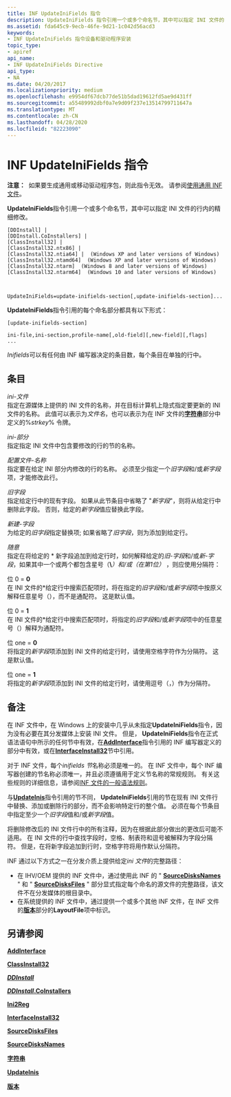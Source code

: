 ```yaml
---
title: INF UpdateIniFields 指令
description: UpdateIniFields 指令引用一个或多个命名节，其中可以指定 INI 文件的行内的精细修改。
ms.assetid: fda645c9-9ecb-46fe-9d21-1c042d56acd3
keywords:
- INF UpdateIniFields 指令设备和驱动程序安装
topic_type:
- apiref
api_name:
- INF UpdateIniFields Directive
api_type:
- NA
ms.date: 04/20/2017
ms.localizationpriority: medium
ms.openlocfilehash: e9954df67dcb77de51b5dad19612fd5ae9d431ff
ms.sourcegitcommit: a55489992dbf0a7e9d09f237e13514799711647a
ms.translationtype: MT
ms.contentlocale: zh-CN
ms.lasthandoff: 04/28/2020
ms.locfileid: "82223090"
---
```

# <a name="inf-updateinifields-directive"></a>INF UpdateIniFields 指令


**注意：**  如果要生成通用或移动驱动程序包，则此指令无效。 请参阅[使用通用 INF 文件](using-a-universal-inf-file.md)。

 

**UpdateIniFields**指令引用一个或多个命名节，其中可以指定 INI 文件的行内的精细修改。

```inf
[DDInstall] | 
[DDInstall.CoInstallers] | 
[ClassInstall32] | 
[ClassInstall32.ntx86] | 
[ClassInstall32.ntia64] |  (Windows XP and later versions of Windows)
[ClassInstall32.ntamd64]  (Windows XP and later versions of Windows)
[ClassInstall32.ntarm]  (Windows 8 and later versions of Windows)
[ClassInstall32.ntarm64]  (Windows 10 and later versions of Windows)


  
UpdateIniFields=update-inifields-section[,update-inifields-section]...
```

**UpdateIniFields**指令引用的每个命名部分都具有以下形式：

```inf
[update-inifields-section]
 
ini-file,ini-section,profile-name[,old-field][,new-field][,flags]
...
```

*Inifields*可以有任何由 INF 编写器决定的条目数，每个条目在单独的行中。

## <a name="entries"></a>条目


<a href="" id="ini-file"></a>*ini-文件*  
指定在源媒体上提供的 INI 文件的名称，并在目标计算机上隐式指定要更新的 INI 文件的名称。 此值可以表示为*文件名*，也可以表示为在 INF 文件的[**字符串**](inf-strings-section.md)部分中定义的%*strkey*% 令牌。

<a href="" id="ini-section"></a>*ini-部分*  
指定指定 INI 文件中包含要修改的行的节的名称。

<a href="" id="profile-name"></a>*配置文件-名称*  
指定要在给定 INI 部分内修改的行的名称。 必须至少指定一个*旧字段*和/或*新字段*项，才能修改此行。

<a href="" id="old-field"></a>*旧字段*  
指定给定行中的现有字段。 如果从此节条目中省略了 "*新字段*"，则将从给定行中删除此字段。 否则，给定的*新字段*值应替换此字段。

<a href="" id="new-field"></a>*新建-字段*  
为给定的*旧字段*指定替换项; 如果省略了*旧字段*，则为添加到给定行。

<a href="" id="flags"></a>*随意*  
指定在将给定的 * 新字段追加到给定行时，如何解释给定的*旧*-*字段*和/或*新*-*字段*，如果其中一个或两个都包含星号（**\\**<em>）和/或（在第1位）</em> ，则应使用分隔符：

<a href="" id="bit-zero---0"></a>位 0 = **0**  
在 INI 文件的\*给定行中搜索匹配项时，将在指定的*旧字段*和/或*新字段*项中按原义解释任意星号（），而不是通配符。 这是默认值。

<a href="" id="bit-zero---1"></a>位 0 = **1**  
在 INI 文件的\*给定行中搜索匹配项时，将指定的*旧字段*和/或*新字段*项中的任意星号（）解释为通配符。

<a href="" id="bit-one---0"></a>位 one = **0**  
将指定的*新字段*项添加到 INI 文件的给定行时，请使用空格字符作为分隔符。 这是默认值。

<a href="" id="bit-one---1"></a>位 one = **1**  
将指定的*新字段*项添加到 INI 文件的给定行时，请使用逗号（，）作为分隔符。

<a name="remarks"></a>备注
-------

在 INF 文件中，在 Windows 上的安装中几乎从未指定**UpdateIniFields**指令，因为没有必要在其分发媒体上安装 INI 文件。 但是， **UpdateIniFields**指令在正式语法语句中所示的任何节中有效，在[**AddInterface**](inf-addinterface-directive.md)指令引用的 INF 编写器定义的部分中有效，或在[**InterfaceInstall32**](inf-interfaceinstall32-section.md)节中引用。

对于 INF 文件，每个*inifields 节*名称必须是唯一的。 在 INF 文件中，每个 INF 编写器创建的节名称必须唯一，并且必须遵循用于定义节名称的常规规则。 有关这些规则的详细信息，请参阅[INF 文件的一般语法规则](general-syntax-rules-for-inf-files.md)。

与[**UpdateInis**](inf-updateinis-directive.md)指令引用的节不同， **UpdateIniFields**引用的节在现有 INI 文件行中替换、添加或删除行的部分，而不会影响特定行的整个值。 必须在每个节条目中指定至少一个*旧字段*值和/或*新字段*值。

将删除修改后的 INI 文件行中的所有注释，因为在根据此部分做出的更改后可能不适用。 在 INI 文件的行中查找字段时，空格、制表符和逗号被解释为字段分隔符。 但是，在将新字段追加到行时，空格字符将用作默认分隔符。

INF 通过以下方式之一在分发介质上提供给定*ini 文件*的完整路径：

-   在 IHV/OEM 提供的 INF 文件中，通过使用此 INF 的 " [**SourceDisksNames**](inf-sourcedisksnames-section.md) " 和 " [**SourceDisksFiles**](inf-sourcedisksfiles-section.md) " 部分显式指定每个命名的源文件的完整路径，该文件不在分发媒体的根目录中。
-   在系统提供的 INF 文件中，通过提供一个或多个其他 INF 文件，在 INF 文件的[**版本**](inf-version-section.md)部分的**LayoutFile**项中标识。

## <a name="see-also"></a>另请参阅


[**AddInterface**](inf-addinterface-directive.md)

[**ClassInstall32**](inf-classinstall32-section.md)

[***DDInstall***](inf-ddinstall-section.md)

[***DDInstall*.CoInstallers**](inf-ddinstall-coinstallers-section.md)

[**Ini2Reg**](inf-ini2reg-directive.md)

[**InterfaceInstall32**](inf-interfaceinstall32-section.md)

[**SourceDisksFiles**](inf-sourcedisksfiles-section.md)

[**SourceDisksNames**](inf-sourcedisksnames-section.md)

[**字符串**](inf-strings-section.md)

[**UpdateInis**](inf-updateinis-directive.md)

[**版本**](inf-version-section.md)

 

 






